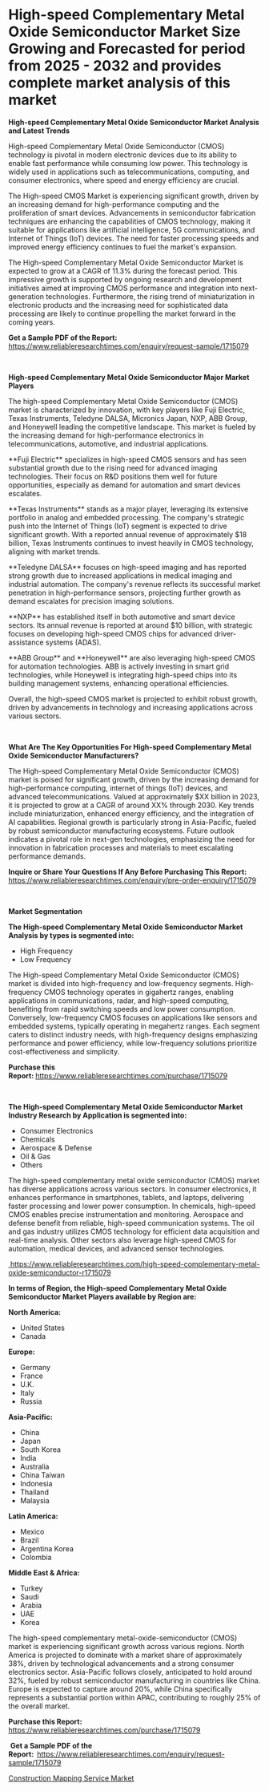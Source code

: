 <p><h1>High-speed Complementary Metal Oxide Semiconductor Market Size Growing and Forecasted for period from 2025 - 2032 and provides complete market analysis of this market</h1></p><p><strong>High-speed Complementary Metal Oxide Semiconductor Market Analysis and Latest Trends</strong></p>
<p><p>High-speed Complementary Metal Oxide Semiconductor (CMOS) technology is pivotal in modern electronic devices due to its ability to enable fast performance while consuming low power. This technology is widely used in applications such as telecommunications, computing, and consumer electronics, where speed and energy efficiency are crucial.</p><p>The High-speed CMOS Market is experiencing significant growth, driven by an increasing demand for high-performance computing and the proliferation of smart devices. Advancements in semiconductor fabrication techniques are enhancing the capabilities of CMOS technology, making it suitable for applications like artificial intelligence, 5G communications, and Internet of Things (IoT) devices. The need for faster processing speeds and improved energy efficiency continues to fuel the market's expansion.</p><p>The High-speed Complementary Metal Oxide Semiconductor Market is expected to grow at a CAGR of 11.3% during the forecast period. This impressive growth is supported by ongoing research and development initiatives aimed at improving CMOS performance and integration into next-generation technologies. Furthermore, the rising trend of miniaturization in electronic products and the increasing need for sophisticated data processing are likely to continue propelling the market forward in the coming years.</p></p>
<p><strong>Get a Sample PDF of the Report:&nbsp;</strong> <a href="https://www.reliableresearchtimes.com/enquiry/request-sample/1715079?utm_campaign=2719&utm_medium=2&utm_source=Github&utm_content=ia&utm_term=28032025&utm_id=high-speed-complementary-metal-oxide-semiconductor">https://www.reliableresearchtimes.com/enquiry/request-sample/1715079</a></p>
<p>&nbsp;</p>
<p><strong>High-speed Complementary Metal Oxide Semiconductor Major Market Players</strong></p>
<p><p>The high-speed Complementary Metal Oxide Semiconductor (CMOS) market is characterized by innovation, with key players like Fuji Electric, Texas Instruments, Teledyne DALSA, Micronics Japan, NXP, ABB Group, and Honeywell leading the competitive landscape. This market is fueled by the increasing demand for high-performance electronics in telecommunications, automotive, and industrial applications.</p><p>**Fuji Electric** specializes in high-speed CMOS sensors and has seen substantial growth due to the rising need for advanced imaging technologies. Their focus on R&D positions them well for future opportunities, especially as demand for automation and smart devices escalates.</p><p>**Texas Instruments** stands as a major player, leveraging its extensive portfolio in analog and embedded processing. The company's strategic push into the Internet of Things (IoT) segment is expected to drive significant growth. With a reported annual revenue of approximately $18 billion, Texas Instruments continues to invest heavily in CMOS technology, aligning with market trends.</p><p>**Teledyne DALSA** focuses on high-speed imaging and has reported strong growth due to increased applications in medical imaging and industrial automation. The company's revenue reflects its successful market penetration in high-performance sensors, projecting further growth as demand escalates for precision imaging solutions.</p><p>**NXP** has established itself in both automotive and smart device sectors. Its annual revenue is reported at around $10 billion, with strategic focuses on developing high-speed CMOS chips for advanced driver-assistance systems (ADAS).</p><p>**ABB Group** and **Honeywell** are also leveraging high-speed CMOS for automation technologies. ABB is actively investing in smart grid technologies, while Honeywell is integrating high-speed chips into its building management systems, enhancing operational efficiencies.</p><p>Overall, the high-speed CMOS market is projected to exhibit robust growth, driven by advancements in technology and increasing applications across various sectors.</p></p>
<p>&nbsp;</p>
<p><strong>What Are The Key Opportunities For High-speed Complementary Metal Oxide Semiconductor Manufacturers?</strong></p>
<p><p>The High-speed Complementary Metal Oxide Semiconductor (CMOS) market is poised for significant growth, driven by the increasing demand for high-performance computing, internet of things (IoT) devices, and advanced telecommunications. Valued at approximately $XX billion in 2023, it is projected to grow at a CAGR of around XX% through 2030. Key trends include miniaturization, enhanced energy efficiency, and the integration of AI capabilities. Regional growth is particularly strong in Asia-Pacific, fueled by robust semiconductor manufacturing ecosystems. Future outlook indicates a pivotal role in next-gen technologies, emphasizing the need for innovation in fabrication processes and materials to meet escalating performance demands.</p></p>
<p><strong>Inquire or Share Your Questions If Any Before Purchasing This Report:</strong> <a href="https://www.reliableresearchtimes.com/enquiry/pre-order-enquiry/1715079?utm_campaign=2719&utm_medium=2&utm_source=Github&utm_content=ia&utm_term=28032025&utm_id=high-speed-complementary-metal-oxide-semiconductor">https://www.reliableresearchtimes.com/enquiry/pre-order-enquiry/1715079</a></p>
<p>&nbsp;</p>
<p><strong>Market Segmentation</strong></p>
<p><strong>The High-speed Complementary Metal Oxide Semiconductor Market Analysis by types is segmented into:</strong></p>
<p><ul><li>High Frequency</li><li>Low Frequency</li></ul></p>
<p><p>The High-speed Complementary Metal Oxide Semiconductor (CMOS) market is divided into high-frequency and low-frequency segments. High-frequency CMOS technology operates in gigahertz ranges, enabling applications in communications, radar, and high-speed computing, benefiting from rapid switching speeds and low power consumption. Conversely, low-frequency CMOS focuses on applications like sensors and embedded systems, typically operating in megahertz ranges. Each segment caters to distinct industry needs, with high-frequency designs emphasizing performance and power efficiency, while low-frequency solutions prioritize cost-effectiveness and simplicity.</p></p>
<p><strong>Purchase this Report:&nbsp;</strong><a href="https://www.reliableresearchtimes.com/purchase/1715079?utm_campaign=2719&utm_medium=2&utm_source=Github&utm_content=ia&utm_term=28032025&utm_id=high-speed-complementary-metal-oxide-semiconductor">https://www.reliableresearchtimes.com/purchase/1715079</a></p>
<p>&nbsp;</p>
<p><strong>The High-speed Complementary Metal Oxide Semiconductor Market Industry Research by Application is segmented into:</strong></p>
<p><ul><li>Consumer Electronics</li><li>Chemicals</li><li>Aerospace & Defense</li><li>Oil & Gas</li><li>Others</li></ul></p>
<p><p>The high-speed complementary metal oxide semiconductor (CMOS) market has diverse applications across various sectors. In consumer electronics, it enhances performance in smartphones, tablets, and laptops, delivering faster processing and lower power consumption. In chemicals, high-speed CMOS enables precise instrumentation and monitoring. Aerospace and defense benefit from reliable, high-speed communication systems. The oil and gas industry utilizes CMOS technology for efficient data acquisition and real-time analysis. Other sectors also leverage high-speed CMOS for automation, medical devices, and advanced sensor technologies.</p></p>
<p><a href="https://www.reliableresearchtimes.com/high-speed-complementary-metal-oxide-semiconductor-r1715079?utm_campaign=2719&utm_medium=2&utm_source=Github&utm_content=ia&utm_term=28032025&utm_id=high-speed-complementary-metal-oxide-semiconductor">&nbsp;https://www.reliableresearchtimes.com/high-speed-complementary-metal-oxide-semiconductor-r1715079</a></p>
<p><strong>In terms of Region, the High-speed Complementary Metal Oxide Semiconductor Market Players available by Region are:</strong></p>
<p>
    <p> <strong> North America: </strong>
        <ul>
            <li>United States</li>
            <li>Canada</li>
        </ul>
        </p> 
    <p> <strong> Europe: </strong>
        <ul>
            <li>Germany</li>
            <li>France</li>
            <li>U.K.</li>
            <li>Italy</li>
            <li>Russia</li>
        </ul>
        </p> 
    <p> <strong> Asia-Pacific: </strong>
        <ul>
            <li>China</li>
            <li>Japan</li>
            <li>South Korea</li>
            <li>India</li>
            <li>Australia</li>
            <li>China Taiwan</li>
            <li>Indonesia</li>
            <li>Thailand</li>
            <li>Malaysia</li>
        </ul>
        </p> 
    <p> <strong> Latin America: </strong>
        <ul>
            <li>Mexico</li>
            <li>Brazil</li>
            <li>Argentina Korea</li>
            <li>Colombia</li>
        </ul>
        </p> 
    <p> <strong> Middle East & Africa: </strong>
        <ul>
            <li>Turkey</li>
            <li>Saudi</li>
            <li>Arabia</li>
            <li>UAE</li>
            <li>Korea</li>
        </ul>
    </p>
    </p>
<p><p>The high-speed complementary metal-oxide-semiconductor (CMOS) market is experiencing significant growth across various regions. North America is projected to dominate with a market share of approximately 38%, driven by technological advancements and a strong consumer electronics sector. Asia-Pacific follows closely, anticipated to hold around 32%, fueled by robust semiconductor manufacturing in countries like China. Europe is expected to capture around 20%, while China specifically represents a substantial portion within APAC, contributing to roughly 25% of the overall market.</p></p>
<p><strong>Purchase this Report: </strong><a href="https://www.reliableresearchtimes.com/purchase/1715079?utm_campaign=2719&utm_medium=2&utm_source=Github&utm_content=ia&utm_term=28032025&utm_id=high-speed-complementary-metal-oxide-semiconductor">https://www.reliableresearchtimes.com/purchase/1715079</a></p>
<p>&nbsp;<strong>Get a Sample PDF of the Report:&nbsp;&nbsp;</strong><a href="https://www.reliableresearchtimes.com/enquiry/request-sample/1715079?utm_campaign=2719&utm_medium=2&utm_source=Github&utm_content=ia&utm_term=28032025&utm_id=high-speed-complementary-metal-oxide-semiconductor">https://www.reliableresearchtimes.com/enquiry/request-sample/1715079</a></p>
<p><strong></strong></p>
<p><p><a href="https://github.com/pearlinewhite4692/Market-Research-Report-List-1/blob/main/construction-mapping-service-market.md?utm_campaign=2719&utm_medium=2&utm_source=Github&utm_content=ia&utm_term=28032025&utm_id=high-speed-complementary-metal-oxide-semiconductor">Construction Mapping Service Market</a></p></p>